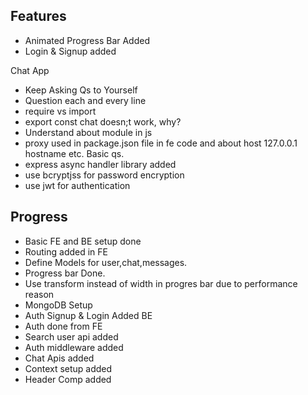 ## Features
- Animated Progress Bar Added
- Login & Signup added



Chat App
- Keep Asking Qs to Yourself
- Question each and every line
- require vs import
- export const chat doesn;t work, why?
- Understand about module in js
- proxy used in package.json file in fe code and about host 127.0.0.1 hostname etc. Basic qs.
- express async handler library added
- use bcryptjss for password encryption
- use jwt for authentication

## Progress
- Basic FE and BE setup done
- Routing added in FE
- Define Models for user,chat,messages.
- Progress bar Done.
- Use transform instead of width in progres bar due to performance reason
- MongoDB Setup
- Auth Signup & Login Added BE
- Auth done from FE 
- Search user api added
- Auth middleware added
- Chat Apis added
- Context setup added
- Header Comp added